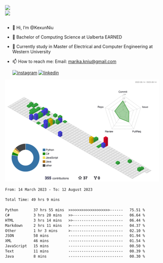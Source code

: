 <a href="https://github.com/anuraghazra/github-readme-stats">
  <img align="center" src="https://github-readme-stats.vercel.app/api?username=KexunNiu&show_icons=true" />
</a>
</br>
<a href="https://github.com/anuraghazra/github-readme-stats">
  <img align="center" src="https://github-readme-stats.vercel.app/api/top-langs/?username=KexunNiu" />
</a>

</br>
</br>

- 👋 Hi, I’m @KexunNiu
- 👀 Bachelor of Computing Science at Ualberta EARNED
- 🌱 Currently study in Master of Electrical and Computer Engineering at Western University
- 📫 How to reach me: Email: marika.kniu@gmail.com
  
  [![instagram](https://github.com/shikhar1020jais1/Git-Social/blob/master/Icons/Instagram1.png (Instagram))][1] [![linkedin](https://github.com/shikhar1020jais1/Git-Social/blob/master/Icons/LinkedIn1.png (LinkedIn))][2]

<!-- To Link your profile to the media buttons -->

[1]: https://www.instagram.com/barryn719_
[2]: https://www.linkedin.com/in/kexun-niu



![](./profile-3d-contrib/profile-gitblock.svg)

<!--START_SECTION:waka-->

```txt
From: 14 March 2023 - To: 12 August 2023

Total Time: 49 hrs 9 mins

Python       37 hrs 55 mins  >>>>>>>>>>>>>>>>>>>------   75.51 %
C#           3 hrs 20 mins   >>-----------------------   06.64 %
HTML         3 hrs 14 mins   >>-----------------------   06.44 %
Markdown     2 hrs 11 mins   >------------------------   04.37 %
Other        1 hr 3 mins     >------------------------   02.10 %
JSON         58 mins         -------------------------   01.94 %
XML          46 mins         -------------------------   01.54 %
JavaScript   15 mins         -------------------------   00.50 %
Text         11 mins         -------------------------   00.39 %
Java         8 mins          -------------------------   00.30 %
```

<!--END_SECTION:waka-->

